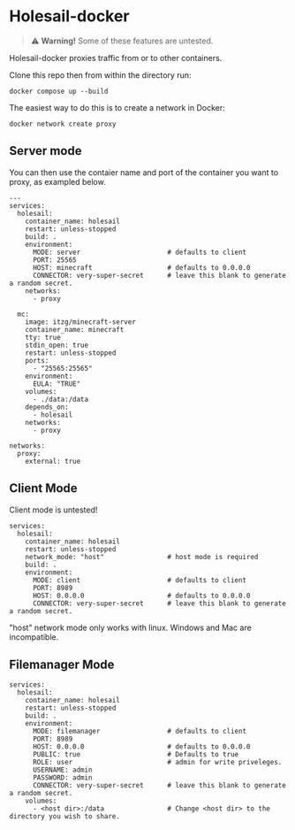 # Holesail-docker

> ⚠️ **Warning!** Some of these features are untested.

Holesail-docker proxies traffic from or to other containers.

Clone this repo then from within the directory run: 
```
docker compose up --build
```

The easiest way to do this is to create a network in Docker:
```
docker network create proxy
```
## Server mode

You can then use the contaier name and port of the container you want to proxy, as exampled below.

```
---
services:
  holesail:
    container_name: holesail
    restart: unless-stopped
    build: .
    environment:
      MODE: server                      # defaults to client
      PORT: 25565
      HOST: minecraft                   # defaults to 0.0.0.0
      CONNECTOR: very-super-secret      # leave this blank to generate a random secret.
    networks:
      - proxy

  mc:
    image: itzg/minecraft-server
    container_name: minecraft
    tty: true
    stdin_open: true
    restart: unless-stopped
    ports:
      - "25565:25565"
    environment:
      EULA: "TRUE"
    volumes:
      - ./data:/data
    depends_on:
      - holesail
    networks:
      - proxy

networks:
  proxy:
    external: true 
```

## Client Mode

Client mode is untested!

```
services:
  holesail:
    container_name: holesail
    restart: unless-stopped
    network_mode: "host"                # host mode is required
    build: .
    environment:
      MODE: client                      # defaults to client
      PORT: 8989
      HOST: 0.0.0.0                     # defaults to 0.0.0.0
      CONNECTOR: very-super-secret      # leave this blank to generate a random secret.
```

"host" network mode only works with linux. Windows and Mac are incompatible.

## Filemanager Mode

```
services:
  holesail:
    container_name: holesail
    restart: unless-stopped
    build: .
    environment:
      MODE: filemanager                 # defaults to client
      PORT: 8989 
      HOST: 0.0.0.0                     # defaults to 0.0.0.0
      PUBLIC: true                      # Defaults to true
      ROLE: user                        # admin for write priveleges. 
      USERNAME: admin
      PASSWORD: admin
      CONNECTOR: very-super-secret      # leave this blank to generate a random secret.
    volumes:
      - <host dir>:/data                # Change <host dir> to the directory you wish to share.
```
